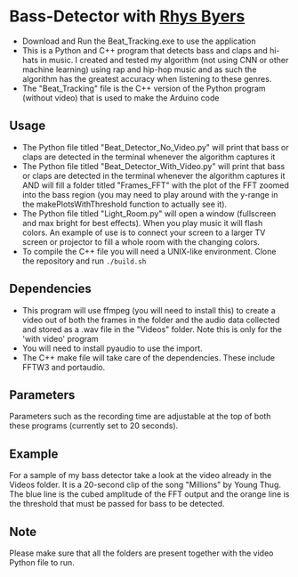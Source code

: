 # Bass-Detector with [Rhys Byers](https://github.com/rhys-b)
* Download and Run the Beat_Tracking.exe to use the application
* This is a Python and C++ program that detects bass and claps and hi-hats in music. I created and tested my algorithm (not using CNN or other machine learning) using rap and hip-hop music and as such the algorithm has the greatest accuracy when listening to these genres.
* The "Beat_Tracking" file is the C++ version of the Python program (without video) that is used to make the Arduino code

## Usage
* The Python file titled "Beat_Detector_No_Video.py" will print that bass or claps are detected in the terminal whenever the algorithm captures it
* The Python file titled "Beat_Detector_With_Video.py" will print that bass or claps are detected in the terminal whenever the algorithm captures it AND will fill a folder titled "Frames_FFT" with the plot of the FFT zoomed into the bass region (you may need to play around with the y-range in the makePlotsWithThreshold function to actually see it).
* The Python file titled "Light_Room.py" will open a window (fullscreen and max bright for best effects). When you play music it will flash colors. An example of use is to connect your screen to a larger TV screen or projector to fill a whole room with the changing colors.
* To compile the C++ file you will need a UNIX-like environment. Clone the repository and run `./build.sh`

## Dependencies
* This program will use ffmpeg (you will need to install this) to create a video out of both the frames in the folder and the audio data collected and stored as a .wav file in the "Videos" folder. Note this is only for the 'with video' program
* You will need to install pyaudio to use the import.
* The C++ make file will take care of the dependencies. These include FFTW3 and portaudio.

## Parameters
Parameters such as the recording time are adjustable at the top of both these programs (currently set to 20 seconds).

## Example
For a sample of my bass detector take a look at the video already in the Videos folder. It is a 20-second clip of the song "Millions" by Young Thug. The blue line is the cubed amplitude of the FFT output and the orange line is the threshold that must be passed for bass to be detected.

## Note
Please make sure that all the folders are present together with the video Python file to run.
